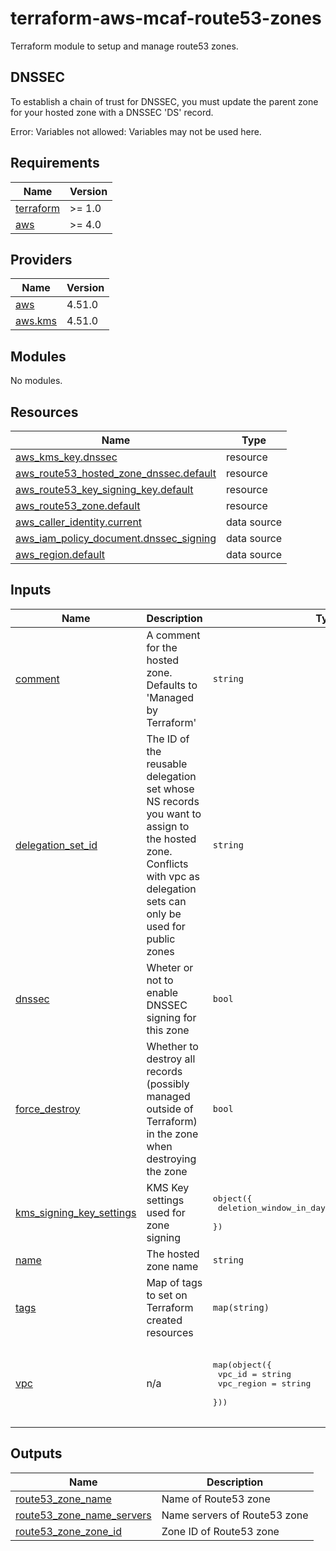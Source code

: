 # terraform-aws-mcaf-route53-zones

Terraform module to setup and manage route53 zones.

## DNSSEC

To establish a chain of trust for DNSSEC, you must update the parent zone for your hosted zone with a DNSSEC 'DS' record.

<!--- BEGIN_TF_DOCS --->
Error: Variables not allowed: Variables may not be used here.

<!--- END_TF_DOCS --->

<!-- BEGIN_TF_DOCS -->
## Requirements

| Name | Version |
|------|---------|
| <a name="requirement_terraform"></a> [terraform](#requirement\_terraform) | >= 1.0 |
| <a name="requirement_aws"></a> [aws](#requirement\_aws) | >= 4.0 |

## Providers

| Name | Version |
|------|---------|
| <a name="provider_aws"></a> [aws](#provider\_aws) | 4.51.0 |
| <a name="provider_aws.kms"></a> [aws.kms](#provider\_aws.kms) | 4.51.0 |

## Modules

No modules.

## Resources

| Name | Type |
|------|------|
| [aws_kms_key.dnssec](https://registry.terraform.io/providers/hashicorp/aws/latest/docs/resources/kms_key) | resource |
| [aws_route53_hosted_zone_dnssec.default](https://registry.terraform.io/providers/hashicorp/aws/latest/docs/resources/route53_hosted_zone_dnssec) | resource |
| [aws_route53_key_signing_key.default](https://registry.terraform.io/providers/hashicorp/aws/latest/docs/resources/route53_key_signing_key) | resource |
| [aws_route53_zone.default](https://registry.terraform.io/providers/hashicorp/aws/latest/docs/resources/route53_zone) | resource |
| [aws_caller_identity.current](https://registry.terraform.io/providers/hashicorp/aws/latest/docs/data-sources/caller_identity) | data source |
| [aws_iam_policy_document.dnssec_signing](https://registry.terraform.io/providers/hashicorp/aws/latest/docs/data-sources/iam_policy_document) | data source |
| [aws_region.default](https://registry.terraform.io/providers/hashicorp/aws/latest/docs/data-sources/region) | data source |

## Inputs

| Name | Description | Type | Default | Required |
|------|-------------|------|---------|:--------:|
| <a name="input_comment"></a> [comment](#input\_comment) | A comment for the hosted zone. Defaults to 'Managed by Terraform' | `string` | `null` | no |
| <a name="input_delegation_set_id"></a> [delegation\_set\_id](#input\_delegation\_set\_id) | The ID of the reusable delegation set whose NS records you want to assign to the hosted zone. Conflicts with vpc as delegation sets can only be used for public zones | `string` | `null` | no |
| <a name="input_dnssec"></a> [dnssec](#input\_dnssec) | Wheter or not to enable DNSSEC signing for this zone | `bool` | `false` | no |
| <a name="input_force_destroy"></a> [force\_destroy](#input\_force\_destroy) | Whether to destroy all records (possibly managed outside of Terraform) in the zone when destroying the zone | `bool` | `false` | no |
| <a name="input_kms_signing_key_settings"></a> [kms\_signing\_key\_settings](#input\_kms\_signing\_key\_settings) | KMS Key settings used for zone signing | <pre>object({<br>    deletion_window_in_days = optional(number, 30)<br>  })</pre> | `{}` | no |
| <a name="input_name"></a> [name](#input\_name) | The hosted zone name | `string` | n/a | yes |
| <a name="input_tags"></a> [tags](#input\_tags) | Map of tags to set on Terraform created resources | `map(string)` | `{}` | no |
| <a name="input_vpc"></a> [vpc](#input\_vpc) | n/a | <pre>map(object({<br>    vpc_id     = string<br>    vpc_region = string<br>  }))</pre> | <pre>{<br>  "key": {<br>    "vpc_id": null,<br>    "vpc_region": null<br>  }<br>}</pre> | no |

## Outputs

| Name | Description |
|------|-------------|
| <a name="output_route53_zone_name"></a> [route53\_zone\_name](#output\_route53\_zone\_name) | Name of Route53 zone |
| <a name="output_route53_zone_name_servers"></a> [route53\_zone\_name\_servers](#output\_route53\_zone\_name\_servers) | Name servers of Route53 zone |
| <a name="output_route53_zone_zone_id"></a> [route53\_zone\_zone\_id](#output\_route53\_zone\_zone\_id) | Zone ID of Route53 zone |
<!-- END_TF_DOCS -->